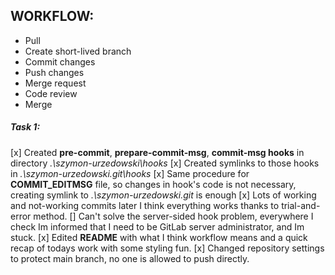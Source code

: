## WORKFLOW:
- Pull
- Create short-lived branch
- Commit changes
- Push changes
- Merge request
- Code review
- Merge

##### Task 1:
[x] Created **pre-commit**, **prepare-commit-msg**, **commit-msg hooks** in directory *.\szymon-urzedowski\hooks*
[x] Created symlinks to those hooks in *.\szymon-urzedowski\.git\hooks*
[x] Same procedure for **COMMIT_EDITMSG** file, so changes in hook's code is not necessary, creating symlink to *.\szymon-urzedowski\.git* is enough
[x] Lots of working and not-working commits later I think everything works thanks to trial-and-error method.
[] Can't solve the server-sided hook problem, everywhere I check Im informed that I need to be GitLab server administrator, and Im stuck.
[x] Edited **README** with what I think workflow means and a quick recap of todays work with some styling fun.
[x] Changed repository settings to protect main branch, no one is allowed to push directly.